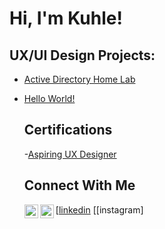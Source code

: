 <h1> Hi, I'm Kuhle! </h1>

<h2> UX/UI Design Projects:</h2>

- [Active Directory Home Lab](https://github.com/KuhleTau/github-portfolio)
- [Hello World!](https://github.com/KuhleTau/github-portfolio)

  <h2> Certifications </h2>

  -[Aspiring UX Designer](https://github.com/KuhleTau/github-portfolio)

  <h2> Connect With Me </h2>

  [<img align="left" alt="KuhleTau | LinkedIn" width="22px" src="https://cdn.jsdelivr.net/npm/simple-icons@v3/icons/linkedin.svg" />[linkedin]
  [<img align="left" alt="KuhleTau | Instagram" width="22px" src="https://cdn.jsdelivr.net/npm/simple-icons@v3/icons/instagram.svg" />[instagram]

  [linkedin]:https://www.linkedin.com/in/kuhle-tau-6476a7272/

